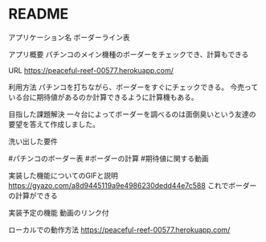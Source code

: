 # README

アプリケーション名
ボーダーライン表

アプリ概要
パチンコのメイン機種のボーダーをチェックでき、計算もできる

URL
https://peaceful-reef-00577.herokuapp.com/

利用方法
パチンコを打ちながら、ボーダーをすぐにチェックできる。
今売っている台に期待値があるのか計算できるように計算機もある。

目指した課題解決
一々台によってボーダーを調べるのは面倒臭いという友達の要望を答えて作成しました。

洗い出した要件

#パチンコのボーダー表
#ボーダーの計算
#期待値に関する動画

実装した機能についてのGIFと説明
https://gyazo.com/a8d9445119a9e4986230dedd44e7c588
これでボーダーの計算ができる


実装予定の機能
動画のリンク付

ローカルでの動作方法
https://peaceful-reef-00577.herokuapp.com/